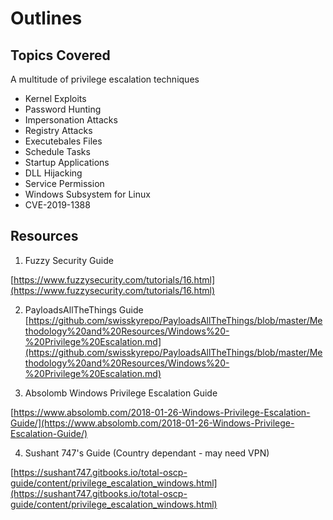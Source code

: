 # Outlines 
## Topics Covered

A multitude of privilege escalation techniques

- Kernel Exploits
- Password Hunting
- Impersonation Attacks
- Registry Attacks
- Executebales Files
- Schedule Tasks
- Startup Applications
- DLL Hijacking
- Service Permission
- Windows Subsystem for Linux 
- CVE-2019-1388

## Resources

1. Fuzzy Security Guide 

[https://www.fuzzysecurity.com/tutorials/16.html](https://www.fuzzysecurity.com/tutorials/16.html)

2. PayloadsAllTheThings Guide
[https://github.com/swisskyrepo/PayloadsAllTheThings/blob/master/Methodology%20and%20Resources/Windows%20-%20Privilege%20Escalation.md](https://github.com/swisskyrepo/PayloadsAllTheThings/blob/master/Methodology%20and%20Resources/Windows%20-%20Privilege%20Escalation.md)

3. Absolomb Windows Privilege Escalation Guide

[https://www.absolomb.com/2018-01-26-Windows-Privilege-Escalation-Guide/](https://www.absolomb.com/2018-01-26-Windows-Privilege-Escalation-Guide/)

4. Sushant 747's Guide (Country dependant - may need VPN)

[https://sushant747.gitbooks.io/total-oscp-guide/content/privilege_escalation_windows.html](https://sushant747.gitbooks.io/total-oscp-guide/content/privilege_escalation_windows.html)




